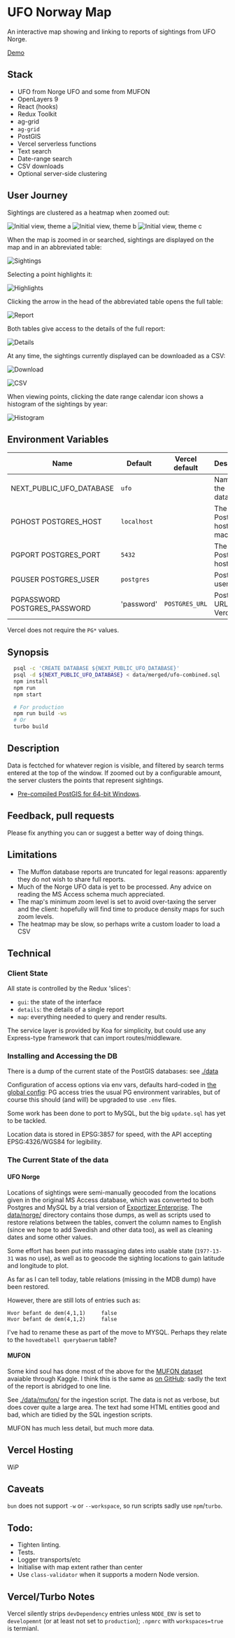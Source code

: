 # UFO Norway Map

An interactive map showing and linking to reports of sightings from UFO Norge.

[Demo](https://next-ufo-map.vercel.app/)

## Stack

* UFO from Norge UFO and some from MUFON
* OpenLayers 9
* React (hooks)
* Redux Toolkit 
* ag-grid
* `ag-grid`
* PostGIS
* Vercel serverless functions
* Text search
* Date-range search
* CSV downloads
* Optional server-side clustering

## User Journey

Sightings are clustered as a heatmap when zoomed out:

![Initial view, theme a](./docs/images/init-1.png)
![Initial view, theme b](./docs/images/init-2.png)
![Initial view, theme c](./docs/images/init-3.png)

When the map is zoomed in or searched, sightings are displayed on the map and in an abbreviated table:

![Sightings](./docs/images/search-text.png)

Selecting a point highlights it:

![Highlights](./docs/images/selection.png)

Clicking the arrow in the head of the abbreviated table opens the full table:

![Report](./docs/images/wide-report.png)

Both tables give access to the details of the full report:

![Details](./docs/images/details.png)

At any time, the sightings currently displayed can be downloaded as a CSV:

![Download](./docs/images/save-csv.png)

![CSV](./docs/images/csv.png)

When viewing points, clicking the date range calendar icon  shows a histogram of the sightings by year:

![Histogram](./docs/images/histogram.png)

## Environment Variables

| Name                         | Default                 | Vercel default | Description                  |
|------------------------------|-------------------------| ---------------|------------------------------|
| NEXT_PUBLIC_UFO_DATABASE     | `ufo`                   |                | Name of the database         |
| PGHOST POSTGRES_HOST         | `localhost`             |                | The PostGIS host machine     |
| PGPORT POSTGRES_PORT         | `5432`                  |                | The PostGIS host port        |
| PGUSER POSTGRES_USER         | `postgres`              |                | PostGIS user name            |
| PGPASSWORD POSTGRES_PASSWORD | 'password'              | `POSTGRES_URL` | PostGIS URL from Verce       |

Vercel does not require  the `PG*` values.

## Synopsis

```bash
  psql -c 'CREATE DATABASE ${NEXT_PUBLIC_UFO_DATABASE}'
  psql -d ${NEXT_PUBLIC_UFO_DATABASE} < data/merged/ufo-combined.sql
  npm install
  npm run
  npm start

  # For production
  npm run build -ws
  # Or
  turbo build
```

## Description

Data is fectched for whatever region is visible, and filtered by search terms entered at the top of the window. 
If zoomed out by a configurable amount, the server clusters the points that represent sightings.

* [Pre-compiled PostGIS for 64-bit Windows](https://download.osgeo.org/postgis/windows/pg11/postgis-bundle-pg11x64-setup-3.3.3-1.exe).

## Feedback, pull requests

Please fix anything you can or suggest a better way of doing things.

## Limitations

* The Muffon database reports are truncated for legal reasons: apparently they do not wish to share full reports.
* Much of the Norge UFO data is yet to be processed. Any advice on reading the MS Access schema much appreciated.
* The map's minimum zoom level is set to avoid over-taxing the server and the client: hopefully will find time to produce density maps for such zoom levels.
* The heatmap may be slow, so perhaps write a custom loader to load a CSV

## Technical

### Client State

All state is controlled by the Redux 'slices':

- `gui`: the state of the interface
- `details`: the details of a single report
- `map`: everything needed to query and render results.

The service layer is provided by Koa for simplicity, but could use any Express-type framework that can import routes/middleware.

### Installing and Accessing the DB

There is a dump of the current state of the PostGIS databases: see [./data](./data)

Configuration of access options via env vars, defaults hard-coded in [the global config](./packages/config/): PG access tries the usual PG environment varirables, but of course this should (and will) be upgraded to use `.env` files.

Some work has been done to port to MySQL, but the big `update.sql` has yet to be tackled.

Location data is stored in EPSG:3857 for speed, with the API accepting EPSG:4326/WGS84 for legibility.

### The Current State of the data

#### UFO Norge

Locations of sightings were semi-manually geocoded from the locations given in the original MS Access database, which was converted to both Postgres and MySQL by a trial version of [Exportizer Enterprise](https://www.vlsoftware.net/exportizer/). The [data/norge/](data/norge/) directory contains those dumps, as well as scripts used to restore relations between the tables, convert the column names to English (since we hope to add Swedish and other data too), as well as cleaning dates and some other values.

Some effort has been put into massaging dates into usable state (`197?-13-31` was no use), as well as to geocode the sighting locations to gain latitude and longitude to plot.

As far as I can tell today, table relations (missing in the MDB dump) have been restored.

However, there are still lots of entries such as:

    Hvor befant de dem(4,1,1)	  false
    Hvor befant de dem(4,1,2)	  false

I've had to rename these as part of the move to MYSQL. Perhaps they relate to the `hovedtabell querybaerum` table?

#### MUFON

Some kind soul has done most of the above for the [MUFON dataset](data\mufon\datapackage.info.json) avaiable through Kaggle. I think this is the same as [on GitHub](https://github.com/planetsig/ufo-reports): sadly the text of the report is abridged to one line.

See [./data/mufon/](./data/mufon/) for the ingestion script. The data is not as verbose, but does cover quite a large area. The text had some HTML entities good and bad, which are tidied by the SQL ingestion scripts.

MUFON has much less detail, but much more data.

## Vercel Hosting

WiP

## Caveats

`bun` does not support `-w` or `--workspace`, so run scripts sadly use `npm`/`turbo`.

## Todo:

* Tighten linting.
* Tests.
* Logger transports/etc
* Initialise with map extent rather than center
* Use `class-validator` when it supports a modern Node version.

## Vercel/Turbo Notes

Vercel silently strips `devDependency` entries unless `NODE_ENV` is set to `developemnt` (or at least not set to `production`); `.npmrc` with `workspaces=true` is termianl.


